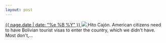 ```yaml
---
layout: post
---
```


<p>
  <a href="/134">
    <time>{{ page.date | date: "%e %B %Y" }}</time>
    <img src="{{ site.assets_url }}/134.jpg">
  </a>
  Hito Cajón. American citizens need to have Bolivian tourist visas to enter the country, which we didn't have. Most don't,...
</p>
